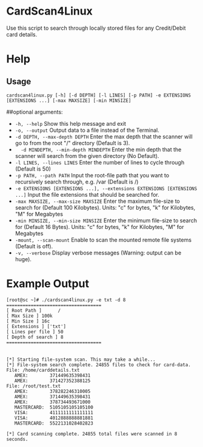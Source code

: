 # CardScan4Linux
Use this script to search through locally stored files for any Credit/Debit card details.

# Help
## Usage 
`cardscan4linux.py [-h] [-d DEPTH] [-l LINES] [-p PATH] -e EXTENSIONS [EXTENSIONS ...] [-max MAXSIZE] [-min MINSIZE]`

##optional arguments:
* `-h, --help` Show this help message and exit
* `-o, --output` Output data to a file instead of the Terminal.
* `-d DEPTH, --max-depth DEPTH` Enter the max depth that the scanner will go to from the root "/" directory (Default is 3).
* `  -d MINDEPTH, --min-depth MINDEPTH` Enter the min depth that the scanner will search from the given directory (No Default).
* `-l LINES, --lines LINES` Enter the number of lines to cycle through (Default is 50)
* `-p PATH, --path PATH`  Input the root-file path that you want to recursively search through, e.g. /var (Default is /)
* `-e EXTENSIONS [EXTENSIONS ...], --extensions EXTENSIONS [EXTENSIONS ...]` Input the file extensions that should be searched for.
* `-max MAXSIZE, --max-size MAXSIZE` Enter the maximum file-size to search for (Default 100 Kilobytes). Units: "c" for bytes, "k" for Kilobytes, "M" for Megabytes
* `-min MINSIZE, --min-size MINSIZE` Enter the minimum file-size to search for (Default 16 Bytes). Units: "c" for bytes, "k" for Kilobytes, "M" for Megabytes
* `-mount, --scan-mount` Enable to scan the mounted remote file systems (Default is off).
* `-v, --verbose` Display verbose messages (Warning: output can be huge).


# Example Output
`[root@sc ~]# ./cardscan4linux.py -e txt -d 8`
<br>`===================================`
<br>`[ Root Path ] 		/`
<br>`[ Max Size ] 100k`
<br>`[ Min Size ] 16c`
<br>`[ Extensions ] ['txt']`
<br>`[ Lines per file ] 50`
<br>`[ Depth of search ] 8`
<br>`===================================`

<br>`[*] Starting file-system scan. This may take a while...`
<br>`[*] File-system search complete. 24855 files to check for card-data.`
<br>`File: /home/carddetails.txt`
<br>`	AMEX:		 371449635398431`
<br>`	AMEX:		 371427352388125`
<br>`File: /root/test.txt`
<br>`	AMEX:		 378282246310005`
<br>`	AMEX:		 371449635398431`
<br>`	AMEX:		 378734493671000`
<br>`	MASTERCARD:	 5105105105105100`
<br>`	VISA:		 4111111111111111`
<br>`	VISA:		 4012888888881881`
<br>`	MASTERCARD:	 5522131028402823`

`[*] Card scanning complete. 24855 total files were scanned in 8 seconds.`

